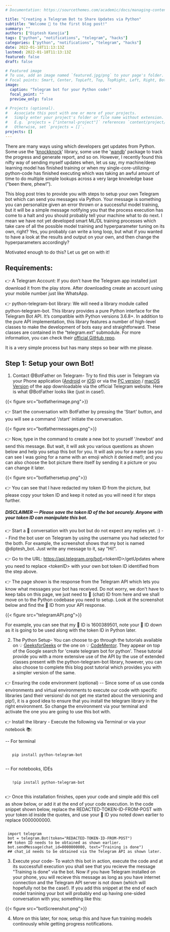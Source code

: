```yaml
---
# Documentation: https://sourcethemes.com/academic/docs/managing-content/

title: "Creating a Telegram Bot to Share Updates via Python"
subtitle: "Welcome 👋 to the first blog post!"
summary: ""
authors: ["Diptesh Kanojia"]
tags: ["python", "notifications", "telegram", "hacks"]
categories: ["python", "notifications", "telegram", "hacks"]
date: 2022-01-18T11:13:13Z
lastmod: 2022-01-18T11:13:13Z
featured: false
draft: false

# Featured image
# To use, add an image named `featured.jpg/png` to your page's folder.
# Focal points: Smart, Center, TopLeft, Top, TopRight, Left, Right, BottomLeft, Bottom, BottomRight.
image:
  caption: "Telegram bot for your Python code!"
  focal_point: ""
  preview_only: false

# Projects (optional).
#   Associate this post with one or more of your projects.
#   Simply enter your project's folder or file name without extension.
#   E.g. `projects = ["internal-project"]` references `content/project/deep-learning/index.md`.
#   Otherwise, set `projects = []`.
projects: []
---
```


There are many ways using which developers get updates from Python. Some use the '[knockknock](https://pypi.org/project/knockknock/)' library, some use the '[wandb](https://pypi.org/project/wandb/)' package to track the progress and generate report, and so on. However, I recently found this nifty way of sending myself updates when, let us say, my machine/deep learning model has finished training or when my single-core-utilizing-python-code has finished executing which was taking an awful amount of time to do multiple simple lookups across a very large knowledge base ("been there, phew!"). 

This blog post tries to provide you with steps to setup your own Telegram bot which can send you messages via Python. Your message is something you can personalize given an error thrown or a successful model training, but it will be a simple message notifying you that the process execution has come to a halt and you should probably tell your machine what to do next. I mean we have not yet developed smart ML/DL training processes which take care of all the possible model training and hyperparameter tuning on its own, right? Yes, you probably can write a long loop, but what if you wanted to have a look at the results and output on your own, and then change the hyperparameters accordingly? 

Motivated enough to do this? Let us get on with it!

## Requirements:
 👉 A Telegram Account: If you don’t have the Telegram app installed just download it from the play store. After downloading create an account using your mobile number just like WhatsApp.

 👉 python-telegram-bot library: We will need a library module called python-telegram-bot. This library provides a pure Python interface for the Telegram Bot API. It’s compatible with Python versions 3.6.8+. In addition to the pure API implementation, this library features a number of high-level classes to make the development of bots easy and straightforward. These classes are contained in the “telegram.ext” submodule. For more information, you can check their [official GitHub repo](https://github.com/python-telegram-bot/python-telegram-bot).

It is a very simple process but has many steps so bear with me please. 

## Step 1: Setup your own Bot!

1. Contact @BotFather on Telegram- Try to find this user in Telegram via your Phone application ([Android](https://telegram.org/android) or [iOS](https://telegram.org/dl/ios)) or via the [PC version](https://desktop.telegram.org/) / [macOS Version](https://macos.telegram.org/) of the app downloadable via the official Telegram website. Here is what @BotFather looks like (just in case!).

{{< figure src="botfatherimage.png">}}

 👉 Start the conversation with BotFather by pressing the 'Start' button, and you will see a command '/start' initiate the conversation. 

{{< figure src="botfathermessages.png">}}

 👉 Now, type in the command to create a new bot to yourself '/newbot' and send this message. But wait, it will ask you various questions as shown below and help you setup this bot for you. It will ask you for a name (as you can see I was going for a name with an emoji which it denied me!); and you can also choose the bot picture there itself by sending it a picture or you can change it later.

{{< figure src="botfathersetup.png">}}

 👉 You can see that I have redacted my token ID from the picture, but please copy your token ID and keep it noted as you will need it for steps further. 
 
##### DISCLAIMER — Please save the token ID of the bot securely. Anyone with your token ID can manipulate this bot.
 
 👉 Start a 💬 conversation with you bot but do not expect any replies yet. :)
  -- Find the bot user on Telegram by using the username you had selected for the both. For example, the screenshot shows that my bot is named @diptesh_bot. Just write any message to it, say "Hi!".
  
 👉 Go to the URL: https://api.telegram.org/bot\<tokenID\>/getUpdates where you need to replace \<tokenID\> with your own bot token ID identified from the step above. 
 
 👉 The page shown is the response from the Telegram API which lets you know what messages your bot has received. Do not worry, we don't have to keep tabs on this page, we just need to 💬 (chat) ID from here and we shall move on to the Python codebase you need to setup. Look at the screenshot below and find the 💬 ID from your API response.
 
{{< figure src="telegramAPI.png">}}

For example, you can see that my 💬 ID is 1600389501, note your 💬 ID down as it is going to be used along with the token ID in Python later. 

2. The Python Setup- You can choose to go through the tutorials available on 💡 [GeeksforGeeks](https://www.geeksforgeeks.org/create-a-telegram-bot-using-python/) or the one on 💡 [CodeMentor](https://www.codementor.io/@karandeepbatra/part-1-how-to-create-a-telegram-bot-in-python-in-under-10-minutes-19yfdv4wrq). They appear on top of the Google search for 'create telegram bot for python'. These tutorial provide you with a more extensive use of the API by the use of extended classes present with the python-telegram-bot library, however, you can also choose to complete this blog post tutorial which provides you with a simpler version of the same. 

 👉 Ensuring the code environment (optional)
  -- Since some of us use conda environments and virtual environments to execute our code with specific libraries (and their versions! do not get me started about the versioning and pip!), it is a good idea to ensure that you install the telegram library in the right environment. So change the environment via your terminal and activate the one you are going to use this bot with. 
  
 👉 Install the library - Execute the following via Terminal or via your notebook 📚: 
 
  -- For terminal
  ```code 
  
     pip install python-telegram-bot
    
  ```
  -- For notebooks, IDEs
  ```code 
  
     !pip install python-telegram-bot
    
  ```
 👉 Once this installation finishes, open your code and simple add this cell as show below, or add it at the end of your code execution. In the code snippet shown below, replace the REDACTED-TOKEN-ID-FROM-POST with your token id inside the quotes, and use your 💬 ID you noted down earlier to replace 0000000000. 
  
```code

 import telegram
 bot = telegram.Bot(token="REDACTED-TOKEN-ID-FROM-POST") 
 ## token ID needs to be obtained as shown earlier.
 bot.sendMessage(chat_id=0000000000, text="Training is done") 
 ## chat_id needs to be obtained via the Telegram API as shown later.

```

3. Execute your code- To watch this bot in action, execute the code and at its successfull execution you shall see that you recieve the message "Training is done" via the bot. Now if you have Telegram installed on your phone, you will recieve this message as long as you have internet connection and the Telegram API server is not down (which will hopefully not be the case!). If you add this snippet at the end of each model tranining your bot will probably end up having one-sided conversation with you; something like this:

{{< figure src="botScreenshot.png">}}

4. More on this later, for now, setup this and have fun training models continously while getting progress notifications.

